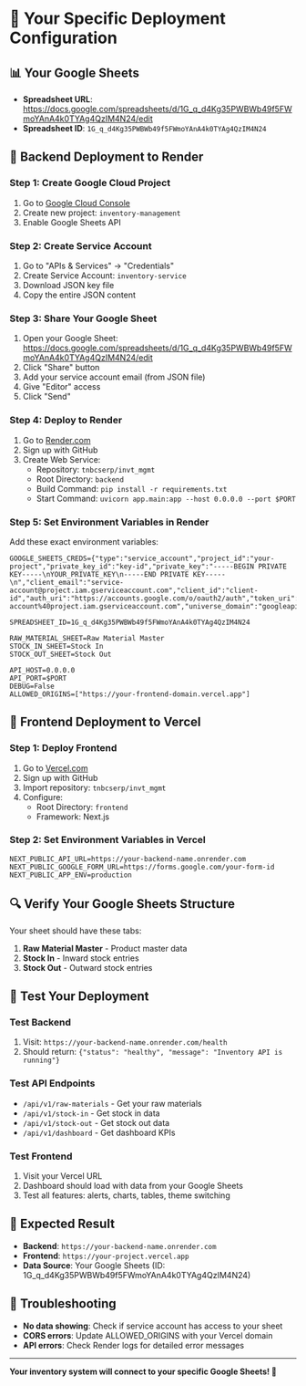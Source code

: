 # 🎯 Your Specific Deployment Configuration

## 📊 Your Google Sheets
- **Spreadsheet URL**: https://docs.google.com/spreadsheets/d/1G_q_d4Kg35PWBWb49f5FWmoYAnA4k0TYAg4QzIM4N24/edit
- **Spreadsheet ID**: `1G_q_d4Kg35PWBWb49f5FWmoYAnA4k0TYAg4QzIM4N24`

## 🚀 Backend Deployment to Render

### Step 1: Create Google Cloud Project
1. Go to [Google Cloud Console](https://console.cloud.google.com/)
2. Create new project: `inventory-management`
3. Enable Google Sheets API

### Step 2: Create Service Account
1. Go to "APIs & Services" → "Credentials"
2. Create Service Account: `inventory-service`
3. Download JSON key file
4. Copy the entire JSON content

### Step 3: Share Your Google Sheet
1. Open your Google Sheet: https://docs.google.com/spreadsheets/d/1G_q_d4Kg35PWBWb49f5FWmoYAnA4k0TYAg4QzIM4N24/edit
2. Click "Share" button
3. Add your service account email (from JSON file)
4. Give "Editor" access
5. Click "Send"

### Step 4: Deploy to Render
1. Go to [Render.com](https://render.com)
2. Sign up with GitHub
3. Create Web Service:
   - Repository: `tnbcserp/invt_mgmt`
   - Root Directory: `backend`
   - Build Command: `pip install -r requirements.txt`
   - Start Command: `uvicorn app.main:app --host 0.0.0.0 --port $PORT`

### Step 5: Set Environment Variables in Render
Add these exact environment variables:

```
GOOGLE_SHEETS_CREDS={"type":"service_account","project_id":"your-project","private_key_id":"key-id","private_key":"-----BEGIN PRIVATE KEY-----\nYOUR_PRIVATE_KEY\n-----END PRIVATE KEY-----\n","client_email":"service-account@project.iam.gserviceaccount.com","client_id":"client-id","auth_uri":"https://accounts.google.com/o/oauth2/auth","token_uri":"https://oauth2.googleapis.com/token","auth_provider_x509_cert_url":"https://www.googleapis.com/oauth2/v1/certs","client_x509_cert_url":"https://www.googleapis.com/robot/v1/metadata/x509/service-account%40project.iam.gserviceaccount.com","universe_domain":"googleapis.com"}

SPREADSHEET_ID=1G_q_d4Kg35PWBWb49f5FWmoYAnA4k0TYAg4QzIM4N24

RAW_MATERIAL_SHEET=Raw Material Master
STOCK_IN_SHEET=Stock In
STOCK_OUT_SHEET=Stock Out

API_HOST=0.0.0.0
API_PORT=$PORT
DEBUG=False
ALLOWED_ORIGINS=["https://your-frontend-domain.vercel.app"]
```

## 🎨 Frontend Deployment to Vercel

### Step 1: Deploy Frontend
1. Go to [Vercel.com](https://vercel.com)
2. Sign up with GitHub
3. Import repository: `tnbcserp/invt_mgmt`
4. Configure:
   - Root Directory: `frontend`
   - Framework: Next.js

### Step 2: Set Environment Variables in Vercel
```
NEXT_PUBLIC_API_URL=https://your-backend-name.onrender.com
NEXT_PUBLIC_GOOGLE_FORM_URL=https://forms.google.com/your-form-id
NEXT_PUBLIC_APP_ENV=production
```

## 🔍 Verify Your Google Sheets Structure

Your sheet should have these tabs:
1. **Raw Material Master** - Product master data
2. **Stock In** - Inward stock entries
3. **Stock Out** - Outward stock entries

## 🧪 Test Your Deployment

### Test Backend
1. Visit: `https://your-backend-name.onrender.com/health`
2. Should return: `{"status": "healthy", "message": "Inventory API is running"}`

### Test API Endpoints
- `/api/v1/raw-materials` - Get your raw materials
- `/api/v1/stock-in` - Get stock in data
- `/api/v1/stock-out` - Get stock out data
- `/api/v1/dashboard` - Get dashboard KPIs

### Test Frontend
1. Visit your Vercel URL
2. Dashboard should load with data from your Google Sheets
3. Test all features: alerts, charts, tables, theme switching

## 🎯 Expected Result
- **Backend**: `https://your-backend-name.onrender.com`
- **Frontend**: `https://your-project.vercel.app`
- **Data Source**: Your Google Sheets (ID: 1G_q_d4Kg35PWBWb49f5FWmoYAnA4k0TYAg4QzIM4N24)

## 🚨 Troubleshooting
- **No data showing**: Check if service account has access to your sheet
- **CORS errors**: Update ALLOWED_ORIGINS with your Vercel domain
- **API errors**: Check Render logs for detailed error messages

---
**Your inventory system will connect to your specific Google Sheets! 🚀**
